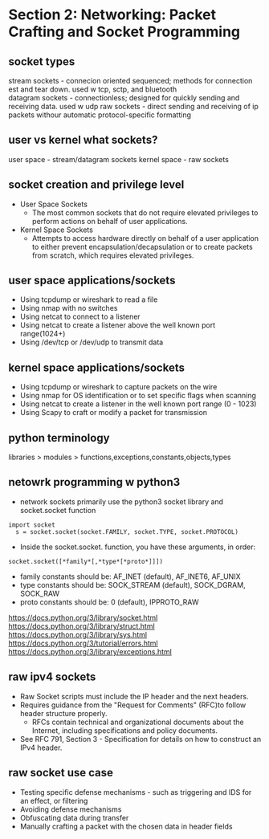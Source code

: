 # Section 2: Networking: Packet Crafting and Socket Programming

## socket types
stream sockets - connecion oriented sequenced; methods for connection est and tear down. used w tcp, sctp, and bluetooth  
datagram sockets - connectionless; designed for quickly sending and receiving data. used w udp
raw sockets - direct sending and receiving of ip packets withour automatic protocol-specific formatting

## user vs kernel what sockets?
user space - stream/datagram sockets
kernel space - raw sockets

## socket creation and privilege level
- User Space Sockets
    - The most common sockets that do not require elevated privileges to perform actions on behalf of user applications.
- Kernel Space Sockets
    - Attempts to access hardware directly on behalf of a user application to either prevent encapsulation/decapsulation or to create packets from scratch, which requires elevated privileges.

## user space applications/sockets
- Using tcpdump or wireshark to read a file
- Using nmap with no switches
- Using netcat to connect to a listener
- Using netcat to create a listener above the well known port range(1024+)
- Using /dev/tcp or /dev/udp to transmit data

## kernel space applications/sockets
- Using tcpdump or wireshark to capture packets on the wire
- Using nmap for OS identification or to set specific flags when scanning
- Using netcat to create a listener in the well known port range (0 - 1023)
- Using Scapy to craft or modify a packet for transmission

## python terminology
libraries > modules > functions,exceptions,constants,objects,types


## netowrk programming w python3
- network sockets primarily use the python3 socket library and socket.socket function
```
import socket
  s = socket.socket(socket.FAMILY, socket.TYPE, socket.PROTOCOL)
```
- Inside the socket.socket. function, you have these arguments, in order:
```
socket.socket([*family*[,*type*[*proto*]]])
```
- family constants should be: AF_INET (default), AF_INET6, AF_UNIX
- type constants should be: SOCK_STREAM (default), SOCK_DGRAM, SOCK_RAW
- proto constants should be: 0 (default), IPPROTO_RAW

https://docs.python.org/3/library/socket.html
https://docs.python.org/3/library/struct.html
https://docs.python.org/3/library/sys.html
https://docs.python.org/3/tutorial/errors.html
https://docs.python.org/3/library/exceptions.html

## raw ipv4 sockets
- Raw Socket scripts must include the IP header and the next headers.
- Requires guidance from the "Request for Comments" (RFC)to follow header structure properly.
    - RFCs contain technical and organizational documents about the Internet, including specifications and policy documents.
- See RFC 791, Section 3 - Specification for details on how to construct an IPv4 header.
## raw socket use case
- Testing specific defense mechanisms - such as triggering and IDS for an effect, or filtering
- Avoiding defense mechanisms
- Obfuscating data during transfer
- Manually crafting a packet with the chosen data in header fields




